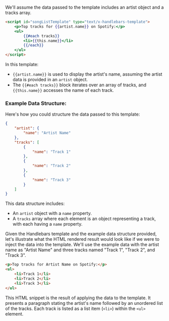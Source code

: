 We'll assume the data passed to the template includes an artist object and a tracks array.

```html
<script id="songListTemplate" type="text/x-handlebars-template">
    <p>Top tracks for {{artist.name}} on Spotify:</p>
    <ul>
        {{#each tracks}}
        <li>{{this.name}}</li>
        {{/each}}
    </ul>
</script>
```

In this template:
- `{{artist.name}}` is used to display the artist's name, assuming the artist data is provided in an `artist` object.
- The `{{#each tracks}}` block iterates over an array of tracks, and `{{this.name}}` accesses the name of each track.

### Example Data Structure:

Here's how you could structure the data passed to this template:

```json
{
    "artist": {
        "name": "Artist Name"
    },
    "tracks": [
        {
            "name": "Track 1"
        },
        {
            "name": "Track 2"
        },
        {
            "name": "Track 3"
        }
    ]
}
```

This data structure includes:
- An `artist` object with a `name` property.
- A `tracks` array where each element is an object representing a track, with each having a `name` property.

Given the Handlebars template and the example data structure provided, let's illustrate what the HTML rendered result would look like if we were to inject the data into the template. We'll use the example data with the artist name as "Artist Name" and three tracks named "Track 1", "Track 2", and "Track 3".

```html
<p>Top tracks for Artist Name on Spotify:</p>
<ul>
    <li>Track 1</li>
    <li>Track 2</li>
    <li>Track 3</li>
</ul>
```

This HTML snippet is the result of applying the data to the template. It presents a paragraph stating the artist's name followed by an unordered list of the tracks. Each track is listed as a list item (`<li>`) within the `<ul>` element.